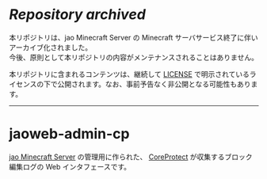 # _Repository archived_

本リポジトリは、jao Minecraft Server の Minecraft サーバサービス終了に伴いアーカイブ化されました。  
今後、原則として本リポジトリの内容がメンテナンスされることはありません。

本リポジトリに含まれるコンテンツは、継続して [LICENSE](LICENSE) で明示されているライセンスの下で公開されます。なお、事前予告なく非公開となる可能性もあります。

---

# jaoweb-admin-cp

[jao Minecraft Server](https://jaoafa.com) の管理用に作られた、 [CoreProtect](https://www.spigotmc.org/resources/coreprotect.8631/) が収集するブロック編集ログの Web インタフェースです。
